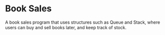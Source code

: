 # Book Sales 
A book sales program that uses structures such as Queue and Stack, where users can buy and sell books later, and keep track of stock.
